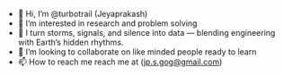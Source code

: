 - 👋 Hi, I’m @turbotrail (Jeyaprakash)
- 👀 I’m interested in research and problem solving
- 🌱 I turn storms, signals, and silence into data — blending engineering with Earth’s hidden rhythms.
- 💞️ I’m looking to collaborate on like minded people ready to learn
- 📫 How to reach me reach me at (jp.s.gog@gmail.com)

<!---
turbotrail/turbotrail is a ✨ special ✨ repository because its `README.md` (this file) appears on your GitHub profile.
You can click the Preview link to take a look at your changes.
--->
